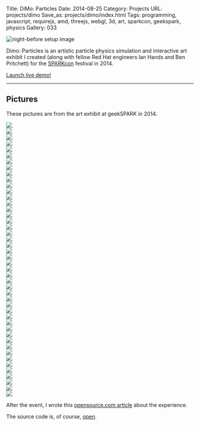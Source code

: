 Title: DiMo: Particles
Date: 2014-08-25
Category: Projects
URL: projects/dimo
Save_as: projects/dimo/index.html
Tags: programming, javascript, requirejs, amd, threejs, webgl, 3d, art, sparkcon, geekspark, physics
Gallery: 033

<img class="col-md-7" src="{filename}/static/images/projects/dimo/setup.jpg" alt="night-before setup image" style="padding-left: 0; padding-right: 30px" />

Dimo: Particles is an artistic particle physics simulation and interactive art
exhibit I created (along with fellow Red Hat engineers Ian Hands and Ben
Pritchett) for the [SPARKcon][sparkcon] festival in 2014.

<p><a class="btn btn-default btn-lg" href="/static/projects/dimo/">Launch live demo!</a></p>

<div class="clearfix"></div>

<hr>

## Pictures

These pictures are from the art exhibit at geekSPARK in 2014.

<div class="gallery">
    <div class="gallery-image">
        <a class="033" href="/static/images/gallery/1200x/gallery/033/10013368_871255312919531_5881241576350532414_o.jpg">
            <img src="/static/images/gallery/150x/gallery/033/10013368_871255312919531_5881241576350532414_o.jpg">
        </a>
    </div>
    <div class="gallery-image">
        <a class="033" href="/static/images/gallery/1200x/gallery/033/1014672_871254082919654_5010550987086849909_o.jpg">
            <img src="/static/images/gallery/150x/gallery/033/1014672_871254082919654_5010550987086849909_o.jpg">
        </a>
    </div>
    <div class="gallery-image">
        <a class="033" href="/static/images/gallery/1200x/gallery/033/10339468_871254059586323_2527998869817473932_o.jpg">
            <img src="/static/images/gallery/150x/gallery/033/10339468_871254059586323_2527998869817473932_o.jpg">
        </a>
    </div>
    <div class="gallery-image">
        <a class="033" href="/static/images/gallery/1200x/gallery/033/10517410_871254719586257_2909425257375914114_o.jpg">
            <img src="/static/images/gallery/150x/gallery/033/10517410_871254719586257_2909425257375914114_o.jpg">
        </a>
    </div>
    <div class="gallery-image">
        <a class="033" href="/static/images/gallery/1200x/gallery/033/10557617_871254772919585_2386250508495023292_o.jpg">
            <img src="/static/images/gallery/150x/gallery/033/10557617_871254772919585_2386250508495023292_o.jpg">
        </a>
    </div>
    <div class="gallery-image">
        <a class="033" href="/static/images/gallery/1200x/gallery/033/10572084_871255059586223_1816659527641842091_o.jpg">
            <img src="/static/images/gallery/150x/gallery/033/10572084_871255059586223_1816659527641842091_o.jpg">
        </a>
    </div>
    <div class="gallery-image">
        <a class="033" href="/static/images/gallery/1200x/gallery/033/10580799_871254542919608_1816772758209337747_o.jpg">
            <img src="/static/images/gallery/150x/gallery/033/10580799_871254542919608_1816772758209337747_o.jpg">
        </a>
    </div>
    <div class="gallery-image">
        <a class="033" href="/static/images/gallery/1200x/gallery/033/10580858_871254496252946_5298815438040629272_o.jpg">
            <img src="/static/images/gallery/150x/gallery/033/10580858_871254496252946_5298815438040629272_o.jpg">
        </a>
    </div>
    <div class="gallery-image">
        <a class="033" href="/static/images/gallery/1200x/gallery/033/10608235_871254162919646_7967031697993937422_o.jpg">
            <img src="/static/images/gallery/150x/gallery/033/10608235_871254162919646_7967031697993937422_o.jpg">
        </a>
    </div>
    <div class="gallery-image">
        <a class="033" href="/static/images/gallery/1200x/gallery/033/10623896_871254466252949_5984157641156953165_o.jpg">
            <img src="/static/images/gallery/150x/gallery/033/10623896_871254466252949_5984157641156953165_o.jpg">
        </a>
    </div>
    <div class="gallery-image">
        <a class="033" href="/static/images/gallery/1200x/gallery/033/10628922_871254299586299_1479514210427855963_o.jpg">
            <img src="/static/images/gallery/150x/gallery/033/10628922_871254299586299_1479514210427855963_o.jpg">
        </a>
    </div>
    <div class="gallery-image">
        <a class="033" href="/static/images/gallery/1200x/gallery/033/10630750_871254862919576_8840362713604546194_o.jpg">
            <img src="/static/images/gallery/150x/gallery/033/10630750_871254862919576_8840362713604546194_o.jpg">
        </a>
    </div>
    <div class="gallery-image">
        <a class="033" href="/static/images/gallery/1200x/gallery/033/10633352_871254366252959_2536374635311937045_o.jpg">
            <img src="/static/images/gallery/150x/gallery/033/10633352_871254366252959_2536374635311937045_o.jpg">
        </a>
    </div>
    <div class="gallery-image">
        <a class="033" href="/static/images/gallery/1200x/gallery/033/10644493_871255202919542_1694494641977289872_o.jpg">
            <img src="/static/images/gallery/150x/gallery/033/10644493_871255202919542_1694494641977289872_o.jpg">
        </a>
    </div>
    <div class="gallery-image">
        <a class="033" href="/static/images/gallery/1200x/gallery/033/10644570_871254519586277_4290439540460583283_o.jpg">
            <img src="/static/images/gallery/150x/gallery/033/10644570_871254519586277_4290439540460583283_o.jpg">
        </a>
    </div>
    <div class="gallery-image">
        <a class="033" href="/static/images/gallery/1200x/gallery/033/10658989_871255002919562_79865546183345571_o.jpg">
            <img src="/static/images/gallery/150x/gallery/033/10658989_871255002919562_79865546183345571_o.jpg">
        </a>
    </div>
    <div class="gallery-image">
        <a class="033" href="/static/images/gallery/1200x/gallery/033/10659008_871254256252970_4835944320193605258_o.jpg">
            <img src="/static/images/gallery/150x/gallery/033/10659008_871254256252970_4835944320193605258_o.jpg">
        </a>
    </div>
    <div class="gallery-image">
        <a class="033" href="/static/images/gallery/1200x/gallery/033/10679810_871254349586294_5997239504791769411_o.jpg">
            <img src="/static/images/gallery/150x/gallery/033/10679810_871254349586294_5997239504791769411_o.jpg">
        </a>
    </div>
    <div class="gallery-image">
        <a class="033" href="/static/images/gallery/1200x/gallery/033/10679882_871253916253004_5315693022542722228_o.jpg">
            <img src="/static/images/gallery/150x/gallery/033/10679882_871253916253004_5315693022542722228_o.jpg">
        </a>
    </div>
    <div class="gallery-image">
        <a class="033" href="/static/images/gallery/1200x/gallery/033/10679933_871255152919547_8168330023779967258_o.jpg">
            <img src="/static/images/gallery/150x/gallery/033/10679933_871255152919547_8168330023779967258_o.jpg">
        </a>
    </div>
    <div class="gallery-image">
        <a class="033" href="/static/images/gallery/1200x/gallery/033/10687540_871254592919603_3472480092476553252_o.jpg">
            <img src="/static/images/gallery/150x/gallery/033/10687540_871254592919603_3472480092476553252_o.jpg">
        </a>
    </div>
    <div class="gallery-image">
        <a class="033" href="/static/images/gallery/1200x/gallery/033/10688251_871254662919596_9078489799280768095_o.jpg">
            <img src="/static/images/gallery/150x/gallery/033/10688251_871254662919596_9078489799280768095_o.jpg">
        </a>
    </div>
    <div class="gallery-image">
        <a class="033" href="/static/images/gallery/1200x/gallery/033/10697197_871254042919658_2820380637844609709_o.jpg">
            <img src="/static/images/gallery/150x/gallery/033/10697197_871254042919658_2820380637844609709_o.jpg">
        </a>
    </div>
    <div class="gallery-image">
        <a class="033" href="/static/images/gallery/1200x/gallery/033/10697293_871254016252994_1650185932437797_o.jpg">
            <img src="/static/images/gallery/150x/gallery/033/10697293_871254016252994_1650185932437797_o.jpg">
        </a>
    </div>
    <div class="gallery-image">
        <a class="033" href="/static/images/gallery/1200x/gallery/033/10697404_871254806252915_8049487744366171219_o.jpg">
            <img src="/static/images/gallery/150x/gallery/033/10697404_871254806252915_8049487744366171219_o.jpg">
        </a>
    </div>
    <div class="gallery-image">
        <a class="033" href="/static/images/gallery/1200x/gallery/033/10697410_871253922919670_7881565892151073815_o.jpg">
            <img src="/static/images/gallery/150x/gallery/033/10697410_871253922919670_7881565892151073815_o.jpg">
        </a>
    </div>
    <div class="gallery-image">
        <a class="033" href="/static/images/gallery/1200x/gallery/033/10700293_871254116252984_7703305022798370735_o.jpg">
            <img src="/static/images/gallery/150x/gallery/033/10700293_871254116252984_7703305022798370735_o.jpg">
        </a>
    </div>
    <div class="gallery-image">
        <a class="033" href="/static/images/gallery/1200x/gallery/033/10703827_871253986252997_4040612333085976762_o.jpg">
            <img src="/static/images/gallery/150x/gallery/033/10703827_871253986252997_4040612333085976762_o.jpg">
        </a>
    </div>
    <div class="gallery-image">
        <a class="033" href="/static/images/gallery/1200x/gallery/033/10704272_871254139586315_6206692776828369253_o.jpg">
            <img src="/static/images/gallery/150x/gallery/033/10704272_871254139586315_6206692776828369253_o.jpg">
        </a>
    </div>
    <div class="gallery-image">
        <a class="033" href="/static/images/gallery/1200x/gallery/033/10704390_871254866252909_3431997793411779301_o.jpg">
            <img src="/static/images/gallery/150x/gallery/033/10704390_871254866252909_3431997793411779301_o.jpg">
        </a>
    </div>
    <div class="gallery-image">
        <a class="033" href="/static/images/gallery/1200x/gallery/033/10704423_871255046252891_750121642927058427_o.jpg">
            <img src="/static/images/gallery/150x/gallery/033/10704423_871255046252891_750121642927058427_o.jpg">
        </a>
    </div>
    <div class="gallery-image">
        <a class="033" href="/static/images/gallery/1200x/gallery/033/10708625_871254842919578_2103327863888767636_o.jpg">
            <img src="/static/images/gallery/150x/gallery/033/10708625_871254842919578_2103327863888767636_o.jpg">
        </a>
    </div>
    <div class="gallery-image">
        <a class="033" href="/static/images/gallery/1200x/gallery/033/10708794_871254272919635_2806244144379672931_o.jpg">
            <img src="/static/images/gallery/150x/gallery/033/10708794_871254272919635_2806244144379672931_o.jpg">
        </a>
    </div>
    <div class="gallery-image">
        <a class="033" href="/static/images/gallery/1200x/gallery/033/10714038_871255169586212_969037368930391716_o.jpg">
            <img src="/static/images/gallery/150x/gallery/033/10714038_871255169586212_969037368930391716_o.jpg">
        </a>
    </div>
    <div class="gallery-image">
        <a class="033" href="/static/images/gallery/1200x/gallery/033/1502585_871254572919605_7760842459458815901_o.jpg">
            <img src="/static/images/gallery/150x/gallery/033/1502585_871254572919605_7760842459458815901_o.jpg">
        </a>
    </div>
    <div class="gallery-image">
        <a class="033" href="/static/images/gallery/1200x/gallery/033/1531868_871254949586234_106750443794456891_o.jpg">
            <img src="/static/images/gallery/150x/gallery/033/1531868_871254949586234_106750443794456891_o.jpg">
        </a>
    </div>
    <div class="gallery-image">
        <a class="033" href="/static/images/gallery/1200x/gallery/033/1537647_871255289586200_8763611356260241819_o.jpg">
            <img src="/static/images/gallery/150x/gallery/033/1537647_871255289586200_8763611356260241819_o.jpg">
        </a>
    </div>
    <div class="gallery-image">
        <a class="033" href="/static/images/gallery/1200x/gallery/033/1537981_871255239586205_7578243601800881942_o.jpg">
            <img src="/static/images/gallery/150x/gallery/033/1537981_871255239586205_7578243601800881942_o.jpg">
        </a>
    </div>
    <div class="gallery-image">
        <a class="033" href="/static/images/gallery/1200x/gallery/033/1547929_871254752919587_2228886382467395747_o.jpg">
            <img src="/static/images/gallery/150x/gallery/033/1547929_871254752919587_2228886382467395747_o.jpg">
        </a>
    </div>
    <div class="gallery-image">
        <a class="033" href="/static/images/gallery/1200x/gallery/033/1556225_871254216252974_7684412334809424297_o.jpg">
            <img src="/static/images/gallery/150x/gallery/033/1556225_871254216252974_7684412334809424297_o.jpg">
        </a>
    </div>
    <div class="gallery-image">
        <a class="033" href="/static/images/gallery/1200x/gallery/033/1796971_871254692919593_1699972400620379438_o.jpg">
            <img src="/static/images/gallery/150x/gallery/033/1796971_871254692919593_1699972400620379438_o.jpg">
        </a>
    </div>
    <div class="gallery-image">
        <a class="033" href="/static/images/gallery/1200x/gallery/033/1913349_871254626252933_2355787436823332181_o.jpg">
            <img src="/static/images/gallery/150x/gallery/033/1913349_871254626252933_2355787436823332181_o.jpg">
        </a>
    </div>
    <div class="gallery-image">
        <a class="033" href="/static/images/gallery/1200x/gallery/033/774879_871253912919671_1430070628779630597_o.jpg">
            <img src="/static/images/gallery/150x/gallery/033/774879_871253912919671_1430070628779630597_o.jpg">
        </a>
    </div>
    <div class="gallery-image">
        <a class="033" href="/static/images/gallery/1200x/gallery/033/906694_871254426252953_2056389608598712465_o.jpg">
            <img src="/static/images/gallery/150x/gallery/033/906694_871254426252953_2056389608598712465_o.jpg">
        </a>
    </div>
    <div class="gallery-image">
        <a class="033" href="/static/images/gallery/1200x/gallery/033/906694_871255129586216_3458487234293041197_o.jpg">
            <img src="/static/images/gallery/150x/gallery/033/906694_871255129586216_3458487234293041197_o.jpg">
        </a>
    </div>
    <div class="gallery-image">
        <a class="033" href="/static/images/gallery/1200x/gallery/033/906694_871255262919536_7329383536216305740_o.jpg">
            <img src="/static/images/gallery/150x/gallery/033/906694_871255262919536_7329383536216305740_o.jpg">
        </a>
    </div>
</div>

<script type="text/javascript" charset="utf-8">
    $(function () {
        $('.gallery .gallery-image a').lightbox();
    });
</script>

After the event, I wrote this [opensource.com article][osdc] about the experience.

The source code is, of course, [open][dimogit].

[sparkcon]: https://en.wikipedia.org/wiki/sparkcon
[dimogit]: https://github.com/geekspark-rh/dimo-renderer
[osdc]: http://opensource.com/life/15/2/sparkcon-geekspark-digital-motion-exhibit
